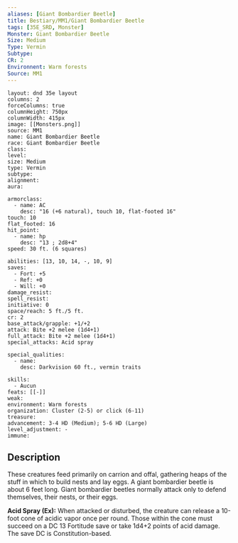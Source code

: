 ```yaml
---
aliases: [Giant Bombardier Beetle]
title: Bestiary/MM1/Giant Bombardier Beetle
tags: [35E_SRD, Monster]
Monster: Giant Bombardier Beetle
Size: Medium
Type: Vermin
Subtype: 
CR: 2
Environnent: Warm forests
Source: MM1
---
```


```statblock
layout: dnd 35e layout
columns: 2
forceColumns: true
columnHeight: 750px
columnWidth: 415px
image: [[Monsters.png]]
source: MM1
name: Giant Bombardier Beetle
race: Giant Bombardier Beetle
class: 
level: 
size: Medium
type: Vermin
subtype: 
alignment: 
aura: 

armorclass:
  - name: AC
    desc: "16 (+6 natural), touch 10, flat-footed 16"
touch: 10
flat_footed: 16
hit_point:
  - name: hp
    desc: "13 ; 2d8+4"
speed: 30 ft. (6 squares)

abilities: [13, 10, 14, -, 10, 9]
saves:
  - Fort: +5
  - Ref: +0
  - Will: +0
damage_resist: 
spell_resist: 
initiative: 0
space/reach: 5 ft./5 ft.
cr: 2
base_attack/grapple: +1/+2
attack: Bite +2 melee (1d4+1)
full_attack: Bite +2 melee (1d4+1)
special_attacks: Acid spray

special_qualities:
  - name: 
    desc: Darkvision 60 ft., vermin traits

skills:
  - Aucun
feats: [[-]]
weak: 
environment: Warm forests
organization: Cluster (2-5) or click (6-11)
treasure: 
advancement: 3-4 HD (Medium); 5-6 HD (Large)
level_adjustment: -
immune: 
```

## Description

<p>These creatures feed primarily on carrion and offal, gathering heaps of the stuff in which to build nests and lay eggs. A giant bombardier beetle is about 6 feet long. Giant bombardier beetles normally attack only to defend themselves, their nests, or their eggs.</p>
<p>
            <b>Acid Spray (Ex):</b> When attacked or disturbed, the creature can release a 10-foot cone of acidic vapor once per round. Those within the cone must succeed on a DC 13 Fortitude save or take 1d4+2 points of acid damage. The save DC is Constitution-based.</p>